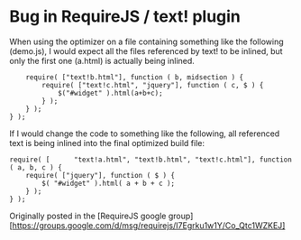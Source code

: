 # Bug in RequireJS / text! plugin

When using the optimizer on a file containing something like the following (demo.js), I would expect all the files referenced by text! to be inlined, but only the first one (a.html) is actually being inlined.

```require( [      "text!a.html"], function ( a ) {
    require( ["text!b.html"], function ( b, midsection ) {
        require( ["text!c.html", "jquery"], function ( c, $ ) {
            $("#widget" ).html(a+b+c);
        } );
    } );
} );
```

If I would change the code to something like the following, all referenced text is being inlined into the final optimized build file:
```
require( [      "text!a.html", "text!b.html", "text!c.html"], function ( a, b, c ) {
    require( ["jquery"], function ( $ ) {
        $( "#widget" ).html( a + b + c );
    } );
} );
```

Originally posted in the [RequireJS google group][https://groups.google.com/d/msg/requirejs/I7Egrku1w1Y/Co_Qtc1WZKEJ]


